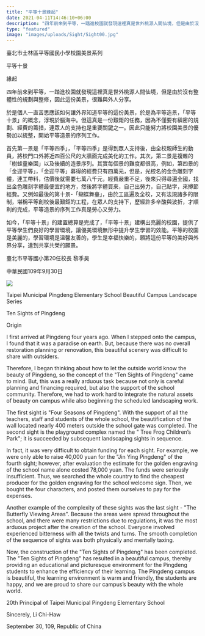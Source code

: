 ```yaml
---
title: "平等十景緣起"
date: 2021-04-11T14:46:10+06:00
description: "四年前來到平等，一踏進校園就發現這裡真是世外桃源人間仙境，但是由於沒有整體性的規劃與整修，因此這份美景，很難與外人分享。"
type: "featured"
image: "images/uploads/Sight/Sight00.jpg"
---
```



臺北市士林區平等國民小學校園美景系列

平等十景

緣起

四年前來到平等，一踏進校園就發現這裡真是世外桃源人間仙境，但是由於沒有整體性的規劃與整修，因此這份美景，很難與外人分享。

於是個人一直苦思應該如何讓外界知道平等的這份美景，於是為平等造景，「平等十景」的概念，浮現於腦海中。但這真是一份艱鉅的任務，因為不僅要有縝密的規劃、經費的籌措，連眾人的支持也是重要關鍵之一。因此只能努力將校園美景的優勢加以統整，開始平等造景的序列工作。

首先第一景是「平等四季」，「平等四季」是得到眾人支持後，由全校親師生的動員，將校門口外將近四百公尺的大牆面完成美化的工作。其次，第二景是複雜的「樹蛙童樂園」以及後續的造景序列。其實每個景的難度都很高，例如，第四景的「金迎平等」，「金迎平等」募得的經費只有四萬元，但是，光校名的金色雕刻字體，連工帶料，估價後就需要七萬八千元，經費嚴重不足，後來只得尋遍全國，找出金色雕刻字體最便宜的地方，然後將字體買來，自己出勞力，自己貼字，來撙節經費。又例如最後的第十景-「蝴蝶舞臺」，由於工區遍及全校，又有法規諸多的限制，堪稱平等創校後最艱鉅的工程，在眾人的支持下，歷經許多辛酸與波折，才順利的完成，平等造景的序列工作真是勞心又勞力。

如今，「平等十景」的建置總算是完成了，「平等十景」建構出亮麗的校園，提供了平等學生們良好的學習環境，讓優美環境無形中提升學生學習的效能。平等的校園是美麗的，學習環境是溫馨友善的，學生是幸福快樂的，願將這份平等的美好與外界分享，達到共享共榮的願景。


臺北市平等國小第20任校長 黎季昊

中華民國109年9月30日


![](../images/post-img.jpg)

Taipei Municipal Pingdeng Elementary School Beautiful Campus Landscape Series

Ten Sights of Pingdeng

Origin

I first arrived at Pingdeng four years ago. When I stepped onto the campus, I found that it was a paradise on earth. But, because there was no overall restoration planning or renovation, this beautiful scenery was difficult to share with outsiders.

Therefore, I began thinking about how to let the outside world know the beauty of Pingdeng, so the concept of the "Ten Sights of Pingdeng" came to mind. But, this was a really arduous task because not only is careful planning and financing required, but also the support of the school community. Therefore, we had to work hard to integrate the natural assets of beauty on campus while also beginning the scheduled landscaping work.

The first sight is "Four Seasons of Pingdeng". With the support of all the teachers, staff and students of the whole school, the beautification of the wall located nearly 400 meters outside the school gate was completed. The second sight is the playground complex named the " Tree Frog Children’s Park"; it is succeeded by subsequent landscaping sights in sequence. 

In fact, it was very difficult to obtain funding for each sight. For example, we were only able to raise 40,000 yuan for the "Jin Ying Pingdeng" of the fourth sight; however, after evaluation the estimate for the golden engraving of the school name alone costed 78,000 yuan. The funds were seriously insufficient. Thus, we searched the whole country to find the cheapest producer for the golden engraving for the school welcome sign. Then, we bought the four characters, and posted them ourselves to pay for the expenses. 

Another example of the complexity of these sights was the last sight - "The Butterfly Viewing Areas". Because the areas were spread throughout the school, and there were many restrictions due to regulations, it was the most arduous project after the creation of the school. Everyone involved experienced bitterness with all the twists and turns. The smooth completion of the sequence of sights was both physically and mentally taxing. 

Now, the construction of the "Ten Sights of Pingdeng" has been completed. The "Ten Sights of Pingdeng" has resulted in a beautiful campus, thereby providing an educational and picturesque environment for the Pingdeng students to enhance the efficiency of their learning. The Pingdeng campus is beautiful, the learning environment is warm and friendly, the students are happy, and we are proud to share our campus’s beauty with the whole world. 

20th Principal of Taipei Municipal Pingdeng Elementary School

Sincerely,   Li Chi-Haw
    
September 30, 109, Republic of China



        


